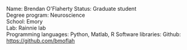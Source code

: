 Name: Brendan O'Flaherty
Status: Graduate student  
Degree program: Neuroscience  
School: Emory  
Lab: Rainnie lab  
Programming languages: Python, Matlab, R
Software libraries:
Github: https://github.com/bmoflah  


